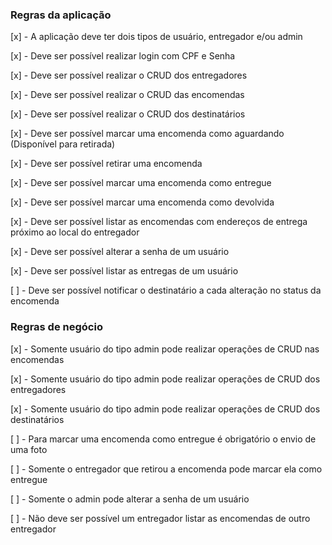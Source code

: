### Regras da aplicação

[x] - A aplicação deve ter dois tipos de usuário, entregador e/ou admin

[x] - Deve ser possível realizar login com CPF e Senha

[x] - Deve ser possível realizar o CRUD dos entregadores

[x] - Deve ser possível realizar o CRUD das encomendas

[x] - Deve ser possível realizar o CRUD dos destinatários

[x] - Deve ser possível marcar uma encomenda como aguardando (Disponível para retirada)

[x] - Deve ser possível retirar uma encomenda

[x] - Deve ser possível marcar uma encomenda como entregue

[x] - Deve ser possível marcar uma encomenda como devolvida

[x] - Deve ser possível listar as encomendas com endereços de entrega próximo ao local do entregador

[x] - Deve ser possível alterar a senha de um usuário

[x] - Deve ser possível listar as entregas de um usuário

[ ] - Deve ser possível notificar o destinatário a cada alteração no status da encomenda

### Regras de negócio


[x] - Somente usuário do tipo admin pode realizar operações de CRUD nas encomendas

[x] - Somente usuário do tipo admin pode realizar operações de CRUD dos entregadores

[x] - Somente usuário do tipo admin pode realizar operações de CRUD dos destinatários

[ ] - Para marcar uma encomenda como entregue é obrigatório o envio de uma foto

[ ] - Somente o entregador que retirou a encomenda pode marcar ela como entregue

[ ] - Somente o admin pode alterar a senha de um usuário

[ ] - Não deve ser possível um entregador listar as encomendas de outro entregador